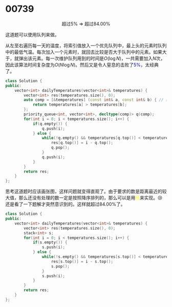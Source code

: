 # 00739

<div align="center">
超过5% => 超过84.00%
</div>

这道题可以使用队列来做。

从左至右遍历每一天的温度，将索引值放入一个优先队列中，最上头的元素时队列中的最低气温。每次加入一个元素时，就回去比较是否大于队列中的元素。如果大于，就弹出该元素。每一次维护队列用到的时间是$O(\log{N})$，一共需要加入$N$次，因此该算法时间复杂度为$O(N\log{N})$。然后又是令人窒息的击败了<font color="blue">5%</font>，太经典了。

```c++
class Solution {
public:
    vector<int> dailyTemperatures(vector<int>& temperatures) {
        vector<int> res(temperatures.size(), 0);
        auto comp = [&temperatures] (const int& a, const int& b) { // 经典重现
            return temperatures[a] > temperatures[b];
        };
        priority_queue<int, vector<int>, decltype(comp)> q(comp);
        for(int i = 0; i < temperatures.size(); i++) {
            if(q.empty()) {
                q.push(i);
            } else {
                while(!q.empty() && temperatures[q.top()] < temperatures[i]) {
                    res[q.top()] = i - q.top();
                    q.pop();
                }
                q.push(i);
            }
        }
        return res;
    }
};
```



思考这道题时应该画张图，这样问题就变得直观了。由于要求的数是距离最近的较大值，那么还没有处理的数一定是按照降序排列的，那么可以是用<font color="yellow">栈</font>来实现。:cry:还是看了一下题解才突然意识到的。这样就超过84.00%了。

```c++
class Solution {
public:
    vector<int> dailyTemperatures(vector<int>& temperatures) {
        vector<int> res(temperatures.size(), 0);
        stack<int> s;
        for(int i = 0; i < temperatures.size(); i++) {
            if(s.empty()) {
                s.push(i);
            } else {
                while(!s.empty() && temperatures[s.top()] < temperatures[i]) {
                    res[s.top()] = i - s.top();
                    s.pop();
                }
                s.push(i);
            }
        }
        return res;
    }
};
```

